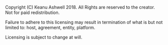 Copyright (C) Keanu Ashwell 2018.
All Rights are reserved to the creator.
Not for paid redistribution.

Failure to adhere to this licensing may result in termination of what is but not limited to: host, agreement, entity, platform.

Licensing is subject to change at will.
